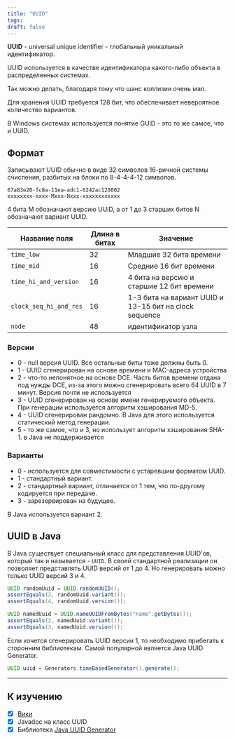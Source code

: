 ```yaml
---
title: "UUID"
tags:
draft: false
---
```


**UUID** - universal unique identifier - глобальный уникальный идентификатор.

UUID используется в качестве идентификатора какого-либо объекта в распределенных системах.

Так можно делать, благодаря тому что шанс коллизии очень мал.

Для хранения UUID требуется 128 бит, что обеспечивает невероятное количество вариантов.

В Windows системах используется понятие GUID - это то же самое, что и UUID.

## Формат

Записывают UUID обычно в виде 32 символов 16-ричной системы счисления, разбитых на блоки по 8-4-4-4-12 символов.

```
67a83e20-fc8a-11ea-adc1-0242ac120002
xxxxxxxx-xxxx-Mxxx-Nxxx-xxxxxxxxxxxx
```

4 бита M обозначают версию UUID, а от 1 до 3 старших битов N обозначают вариант UUID.

| **Название поля** | **Длина в битах** | **Значение** |
| --- | --- | --- |
| `time_low` | 32  | Младшие 32 бита времени |
| `time_mid` | 16  | Средние 16 бит времени |
| `time_hi_and_version` | 16  | 4 бита на версию и старшие 12 бит времени |
| `clock_seq_hi_and_res` | 16  | 1-3 бита на вариант UUID и 13-15 бит на clock sequence |
| `node` | 48  | идентификатор узла |

### Версии

- 0 - null версия UUID. Все остальные биты тоже должны быть 0.
- 1 - UUID сгенерирован на основе времени и MAC-адреса устройства
- 2 - что-то непонятное на основе DCE. Часть битов времени отдана под нужды DCE, из-за этого можно сгенерировать всего 64 UUID в 7 минут. Версия почти не используется
- 3 - UUID сгенерирован на основе имени генерируемого объекта. При генерации используется алгоритм хэширования MD-5.
- 4 - UUID сгенерирован рандомно. В Java для этого используется статический метод генерации.
- 5 - то же самое, что и 3, но использует алгоритм хэширования SHA-1. в Java не поддерживается

### Варианты

- 0 - используется для совместимости с устаревшим форматом UUID.
- 1 - стандартный вариант.
- 2 - стандартный вариант, отличается от 1 тем, что по-другому кодируется при передаче.
- 3 - зарезервирован на будущее.

В Java используется вариант 2.


## UUID в Java
В Java существует специальный класс для представления UUID'ов, который так и называется - `UUID`.
В своей стандартной реализации он позволяет представлять UUID версий от 1 до 4.
Но генерировать можно только UUID версий 3 и 4.
```java
UUID randomUuid = UUID.randomUUID();
assertEquals(2, randomUuid.variant());
assertEquals(4, randomUuid.version());

UUID namedUuid = UUID.nameUUIDFromBytes("name".getBytes());
assertEquals(2, namedUuid.variant());
assertEquals(3, namedUuid.version());
```

Если хочется сгенерировать UUID версии 1, то необходимо прибегать к сторонним библиотекам.
Самой популярной является Java UUID Generator.
```java
UUID uuid = Generators.timeBasedGenerator().generate();
```

---
## К изучению

- [X] [Вики](https://ru.wikipedia.org/wiki/UUID)
- [X] Javadoc на класс UUID
- [X] Библиотека [Java UUID Generator](https://github.com/cowtowncoder/java-uuid-generator)